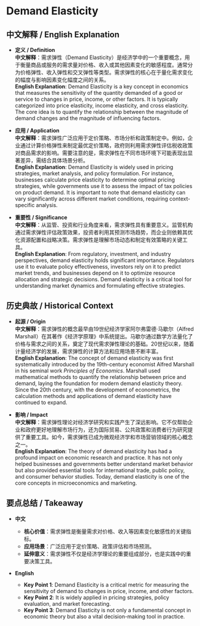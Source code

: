 # Demand Elasticity

## 中文解释 / English Explanation

* **定义 / Definition**  
  **中文解释**：需求弹性（Demand Elasticity）是经济学中的一个重要概念，用于衡量商品或服务的需求量对价格、收入或其他因素变化的敏感程度。通常分为价格弹性、收入弹性和交叉弹性等类型。需求弹性的核心在于量化需求变化的幅度与影响因素变化幅度之间的关系。  
  **English Explanation**: Demand Elasticity is a key concept in economics that measures the sensitivity of the quantity demanded of a good or service to changes in price, income, or other factors. It is typically categorized into price elasticity, income elasticity, and cross elasticity. The core idea is to quantify the relationship between the magnitude of demand changes and the magnitude of influencing factors.

* **应用 / Application**  
  **中文解释**：需求弹性广泛应用于定价策略、市场分析和政策制定中。例如，企业通过计算价格弹性来制定最优定价策略，政府则利用需求弹性评估税收政策对商品需求的影响。需要注意的是，需求弹性在不同市场环境下可能表现出显著差异，需结合具体场景分析。  
  **English Explanation**: Demand Elasticity is widely used in pricing strategies, market analysis, and policy formulation. For instance, businesses calculate price elasticity to determine optimal pricing strategies, while governments use it to assess the impact of tax policies on product demand. It is important to note that demand elasticity can vary significantly across different market conditions, requiring context-specific analysis.

* **重要性 / Significance**  
  **中文解释**：从监管、投资和行业角度来看，需求弹性具有重要意义。监管机构通过需求弹性评估政策效果，投资者利用其预测市场趋势，而企业则依赖其优化资源配置和战略决策。需求弹性是理解市场动态和制定有效策略的关键工具。  
  **English Explanation**: From regulatory, investment, and industry perspectives, demand elasticity holds significant importance. Regulators use it to evaluate policy effectiveness, investors rely on it to predict market trends, and businesses depend on it to optimize resource allocation and strategic decisions. Demand elasticity is a critical tool for understanding market dynamics and formulating effective strategies.

## 历史典故 / Historical Context

* **起源 / Origin**  
  **中文解释**：需求弹性的概念最早由19世纪经济学家阿尔弗雷德·马歇尔（Alfred Marshall）在其著作《经济学原理》中系统提出。马歇尔通过数学方法量化了价格与需求之间的关系，奠定了现代需求弹性理论的基础。20世纪以来，随着计量经济学的发展，需求弹性的计算方法和应用场景不断丰富。  
  **English Explanation**: The concept of demand elasticity was first systematically introduced by the 19th-century economist Alfred Marshall in his seminal work *Principles of Economics*. Marshall used mathematical methods to quantify the relationship between price and demand, laying the foundation for modern demand elasticity theory. Since the 20th century, with the development of econometrics, the calculation methods and applications of demand elasticity have continued to expand.

* **影响 / Impact**  
  **中文解释**：需求弹性理论对经济学研究和实践产生了深远影响。它不仅帮助企业和政府更好地理解市场行为，还为国际贸易、公共政策和消费者行为研究提供了重要工具。如今，需求弹性已成为微观经济学和市场营销领域的核心概念之一。  
  **English Explanation**: The theory of demand elasticity has had a profound impact on economic research and practice. It has not only helped businesses and governments better understand market behavior but also provided essential tools for international trade, public policy, and consumer behavior studies. Today, demand elasticity is one of the core concepts in microeconomics and marketing.

## 要点总结 / Takeaway

* **中文**  
  - **核心价值**：需求弹性是衡量需求对价格、收入等因素变化敏感性的关键指标。  
  - **应用场景**：广泛应用于定价策略、政策评估和市场预测。  
  - **延伸意义**：需求弹性不仅是经济学理论的重要组成部分，也是实践中的重要决策工具。

* **English**  
  - **Key Point 1**: Demand Elasticity is a critical metric for measuring the sensitivity of demand to changes in price, income, and other factors.  
  - **Key Point 2**: It is widely applied in pricing strategies, policy evaluation, and market forecasting.  
  - **Key Point 3**: Demand Elasticity is not only a fundamental concept in economic theory but also a vital decision-making tool in practice.